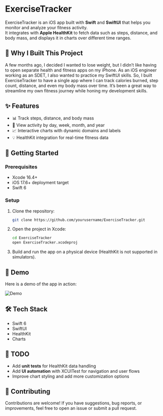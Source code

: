 # ExerciseTracker

ExerciseTracker is an iOS app built with **Swift** and **SwiftUI** that helps you monitor and analyze your fitness activity.  
It integrates with **Apple HealthKit** to fetch data such as steps, distance, and body mass, and displays it in charts over different time ranges.

## 🌟 Why I Built This Project

A few months ago, I decided I wanted to lose weight, but I didn’t like having to open separate health and fitness apps on my iPhone. As an iOS engineer working as an SDET, I also wanted to practice my SwiftUI skills. So, I built ExerciseTracker to have a single app where I can track calories burned, step count, distance, and even my body mass over time. It’s been a great way to streamline my own fitness journey while honing my development skills.

## ✨ Features
- 📊 Track steps, distance, and body mass  
- 📅 View activity by day, week, month, and year  
- 📈 Interactive charts with dynamic domains and labels  
- 💡 HealthKit integration for real-time fitness data  

## 🚀 Getting Started

### Prerequisites
- Xcode 16.4+  
- iOS 17.6+ deployment target  
- Swift 6  

### Setup
1. Clone the repository:
   ```bash
   git clone https://github.com/yourusername/ExerciseTracker.git
   ```
2. Open the project in Xcode:
   ```bash
   cd ExerciseTracker
   open ExerciseTracker.xcodeproj
   ```
3. Build and run the app on a physical device (HealthKit is not supported in simulators).


## 🎥 Demo

Here is a demo of the app in action:

![Demo](demo.gif)


## 🛠 Tech Stack
- Swift 6
- SwiftUI
- HealthKit
- Charts


## 📝 TODO
- Add **unit tests** for HealthKit data handling  
- Add **UI automation** with XCUITest for navigation and user flows  
- Improve chart styling and add more customization options 

## 🤝 Contributing
Contributions are welcome! If you have suggestions, bug reports, or improvements, feel free to open an issue or submit a pull request.
